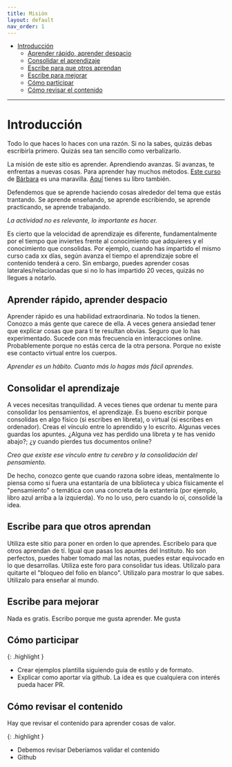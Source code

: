 ```yaml
---
title: Misión
layout: default
nav_order: 1
---
```


- [Introducción](#introducción)
  - [Aprender  rápido, aprender despacio](#aprender--rápido-aprender-despacio)
  - [Consolidar el aprendizaje](#consolidar-el-aprendizaje)
  - [Escribe para que otros aprendan](#escribe-para-que-otros-aprendan)
  - [Escribe para mejorar](#escribe-para-mejorar)
  - [Cómo participar](#cómo-participar)
  - [Cómo revisar el contenido](#cómo-revisar-el-contenido)

---

# Introducción

Todo lo que haces lo haces con una razón. Si no la sabes, quizás debas escribirla primero. Quizás sea tan sencillo como verbalizarlo.

La misión de este sitio es aprender. Aprendiendo avanzas. Si avanzas, te enfrentas a nuevas cosas. Para aprender hay muchos métodos. 
[Este curso](https://www.coursera.org/learn/learning-how-to-learn) de [Bárbara](https://www.linkedin.com/in/barbaraoakley/) es una maravilla. [Aquí](https://www.amazon.es/Learning-How-Learn-Spending-Studying/dp/0143132547) tienes su libro también.

Defendemos que se aprende haciendo cosas alrededor del tema que estás trantando.
Se aprende enseñando, se aprende escribiendo, se aprende practicando, se aprende trabajando. 

*La actividad no es relevante, lo importante es hacer.*

Es cierto que la velocidad de aprendizaje es diferente, fundamentalmente por el tiempo que inviertes frente al conocimiento que adquieres y el conocimiento que consolidas. Por ejemplo, cuando has impartido el mismo curso cada xx días, según avanza el tiempo el aprendizaje sobre el contenido tenderá a cero. Sin embargo, puedes aprender cosas laterales/relacionadas que si no lo has impartido 20 veces, quizás no llegues a notarlo.

## Aprender  rápido, aprender despacio
Aprender rápido es una habilidad extraordinaria. No todos la tienen. Conozco a más gente que carece de ella.
A veces genera ansiedad tener que explicar cosas que para tí te resultan obvias.
Seguro que lo has experimentado. Sucede con más frecuencia en interacciones online. 
Probablemente porque no estás cerca de la otra persona. Porque no existe ese contacto virtual entre los cuerpos.

*Aprender es un hábito. Cuanto más lo hagas más fácil aprendes.*

## Consolidar el aprendizaje
A veces necesitas tranquilidad. A veces tienes que ordenar tu mente para consolidar los pensamientos, el aprendizaje. Es bueno escribir porque consolidas en algo físico (si escribes en libreta), o virtual (si escribes en ordenador).
Creas el vínculo entre lo aprendido y lo escrito. Algunas veces guardas los apuntes.
¿Alguna vez has perdido una libreta y te has venido abajo?; ¿y cuando pierdes tus documentos online?

*Creo que existe ese vínculo entre tu cerebro y la consolidación del pensamiento.*

De hecho, conozco gente que cuando razona sobre ideas, mentalmente lo piensa como si fuera una estantaría de una biblioteca y ubica físicamente el "pensamiento" o temática con una concreta de la estantería (por ejemplo, libro azul arriba a la izquierda). Yo no lo uso, pero cuando lo oí, consolidé la idea.

## Escribe para que otros aprendan
Utiliza este sitio para poner en orden lo que aprendes. Escribelo para que otros aprendan de tí. Igual que pasas los apuntes del Instituto. No son perfectos, puedes haber tomado mal las notas, puedes estar equivocado en lo que desarrollas.
Utiliza este foro para consolidar tus ideas. Utilizalo para quitarte el "bloqueo del folio en blanco". 
Utilizalo para mostrar lo que sabes. Utilizalo para enseñar al mundo.

## Escribe para mejorar
Nada es gratis. Escribo porque me gusta aprender. Me gusta 

## Cómo participar
{: .highlight }
- Crear ejemplos plantilla siguiendo guia de estilo y de formato.
- Explicar como aportar vía github. La idea es que cualquiera con interés pueda hacer PR.
  
## Cómo revisar el contenido
Hay que revisar el contenido para aprender cosas de valor.

{: .highlight }
- Debemos revisar Deberíamos validar el contenido
- Github 